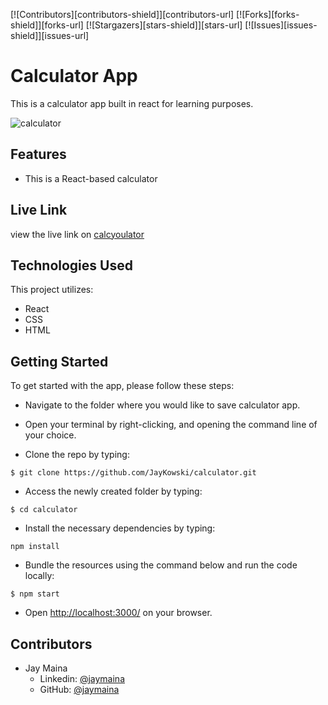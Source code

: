 [![Contributors][contributors-shield]][contributors-url]
[![Forks][forks-shield]][forks-url]
[![Stargazers][stars-shield]][stars-url]
[![Issues][issues-shield]][issues-url]

# Calculator App
This is a calculator app built in react for learning purposes.

![calculator](https://user-images.githubusercontent.com/47361638/95025539-24113a00-0693-11eb-8563-080afc794899.png)


## Features

- This is a React-based calculator

## Live Link

view the live link on [calcyoulator](https://calcyoulator.herokuapp.com/)

## Technologies Used

This project utilizes:

- React
- CSS
- HTML

## Getting Started

To get started with the app, please follow these steps:

- Navigate to the folder where you would like to save calculator app.

- Open your terminal by right-clicking, and opening the command line of your choice.

- Clone the repo by typing:


```
$ git clone https://github.com/JayKowski/calculator.git
```

- Access the newly created folder by typing:

```
$ cd calculator
```

- Install the necessary dependencies by typing:

```
npm install
```

- Bundle the resources using the command below and run the code locally:

```
$ npm start
```

- Open [http://localhost:3000/](http://localhost:3000/) on your browser.

## Contributors

- Jay Maina
  - Linkedin: [@jaymaina](https://linkedin.com/in/jay-maina/)
  - GitHub: [@jaymaina](https://github.com/JayKowski)
